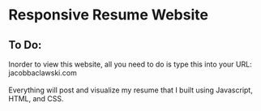 # Responsive Resume Website  

## To Do:
  Inorder to view this website, all you need to do is type this into your URL: jacobbaclawski.com<br></br>
  Everything will post and visualize my resume that I built using Javascript, HTML, and CSS.
